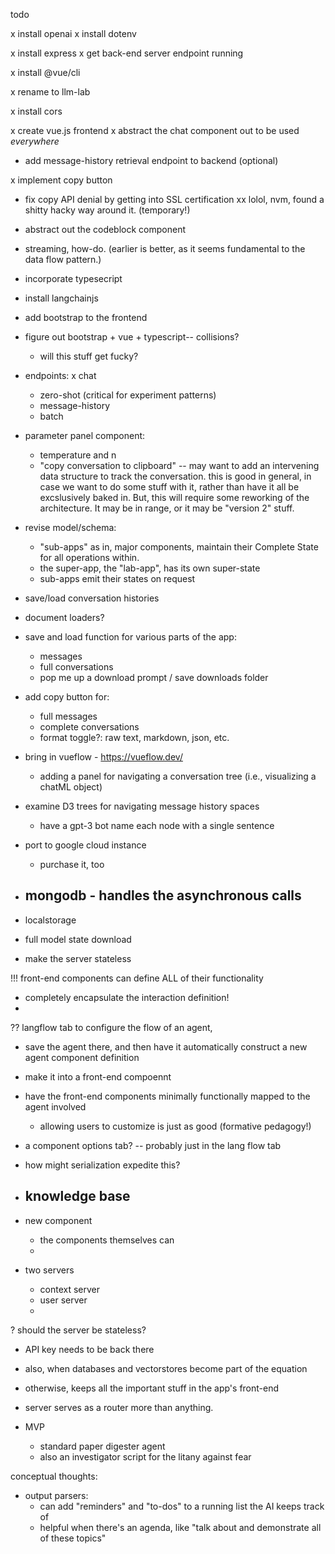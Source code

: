 todo

x install openai
x install dotenv

x install express
x get back-end server endpoint running


x install @vue/cli

x rename to llm-lab

x install cors

x create vue.js frontend
x abstract the chat component out to be used *everywhere*
- add message-history retrieval endpoint to backend (optional)

x implement copy button
- fix copy API denial by getting into SSL certification
xx lolol, nvm, found a shitty hacky way around it. (temporary!)

- abstract out the codeblock component

- streaming, how-do. (earlier is better, as it seems fundamental to the data flow pattern.)

- incorporate typesecript

- install langchainjs


- add bootstrap to the frontend

- figure out bootstrap + vue + typescript-- collisions?
  - will this stuff get fucky?



- endpoints: 
  x chat
  - zero-shot (critical for experiment patterns)
  - message-history
  - batch



- parameter panel component: 
  - temperature and n
  - "copy conversation to clipboard" -- may want to add an intervening data structure to track the conversation. this is good in general, in case we want to do some stuff with it, rather than have it all be excslusively baked in. But, this will require some reworking of the architecture. It may be in range, or it may be "version 2" stuff. 


- revise model/schema: 
  - "sub-apps" as in, major components, maintain their Complete State for all operations within. 
  - the super-app, the "lab-app", has its own super-state
  - sub-apps emit their states on request

- save/load conversation histories

- document loaders?

- save and load function for various parts of the app:
  - messages
  - full conversations
  - pop me up a download prompt / save downloads folder

- add copy button for: 
  - full messages
  - complete conversations
  - format toggle?: raw text, markdown, json, etc. 

- bring in vueflow - https://vueflow.dev/
  - adding a panel for navigating a conversation tree (i.e., visualizing a chatML object) 


- examine D3 trees for navigating message history spaces
  - have a gpt-3 bot name each node with a single sentence


- port to google cloud instance
  - purchase it, too


- mongodb - handles the asynchronous calls
  - 

- localstorage
- full model state download

- make the server stateless

!!! front-end components can define ALL of their functionality
  - completely encapsulate the interaction definition!
  - 

?? langflow tab to configure the flow of an agent, 
  - save the agent there, and then have it automatically construct a new agent component definition
  - make it into a front-end compoennt
  - have the front-end components minimally functionally mapped to the agent involved
    - allowing users to customize is just as good (formative pedagogy!)
  - a component options tab? -- probably just in the lang flow tab
  - how might serialization expedite this?


- knowledge base
  - 

- new component
  - the components themselves can 
  - 

- two servers
  - context server
  - user server
  - 

? should the server be stateless?
  - API key needs to be back there
  - also, when databases and vectorstores become part of the equation
  - otherwise, keeps all the important stuff in the app's front-end
  - server serves as a router more than anything. 


- MVP 
  - standard paper digester agent
  - also an investigator script for the litany against fear





conceptual thoughts:
- output parsers:
  - can add "reminders" and "to-dos" to a running list the AI keeps track of
  - helpful when there's an agenda, like "talk about and demonstrate all of these topics"
